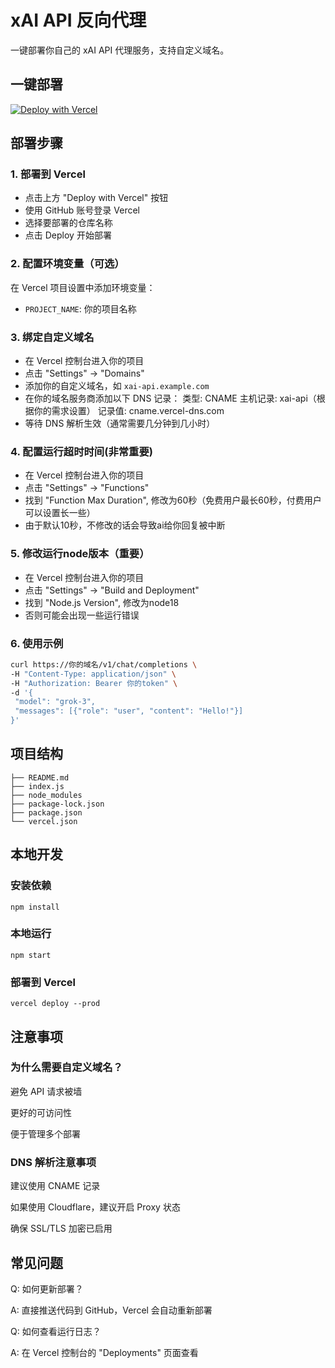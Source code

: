 # xAI API 反向代理

一键部署你自己的 xAI API 代理服务，支持自定义域名。

## 一键部署

<a href="https://vercel.com/new/clone?repository-url=https://github.com/gtjyj/xai-reverse-proxy-vercel&project-name=xai-reverse-proxy&repository-name=xai-reverse-proxy-vercel&demo-title=xAI%20API%20Proxy&demo-description=Simple%20reverse%20proxy%20for%20xAI%20API" rel="noopener" target="_blank" style="cursor: pointer;">
  <img src="https://vercel.com/button" alt="Deploy with Vercel"/>
</a>

## 部署步骤

### 1. 部署到 Vercel
- 点击上方 "Deploy with Vercel" 按钮
- 使用 GitHub 账号登录 Vercel
- 选择要部署的仓库名称
- 点击 Deploy 开始部署

### 2. 配置环境变量（可选）
在 Vercel 项目设置中添加环境变量：
- `PROJECT_NAME`: 你的项目名称

### 3. 绑定自定义域名
- 在 Vercel 控制台进入你的项目
- 点击 "Settings" -> "Domains"
- 添加你的自定义域名，如 `xai-api.example.com`
- 在你的域名服务商添加以下 DNS 记录：
	类型: CNAME
	主机记录: xai-api（根据你的需求设置）
	记录值: cname.vercel-dns.com
- 等待 DNS 解析生效（通常需要几分钟到几小时）

### 4. 配置运行超时时间(非常重要)
- 在 Vercel 控制台进入你的项目
- 点击 "Settings" -> "Functions"
- 找到 "Function Max Duration", 修改为60秒（免费用户最长60秒，付费用户可以设置长一些）
- 由于默认10秒，不修改的话会导致ai给你回复被中断

### 5. 修改运行node版本（重要）
- 在 Vercel 控制台进入你的项目
- 点击 "Settings" -> "Build and Deployment"
- 找到 "Node.js Version", 修改为node18
- 否则可能会出现一些运行错误
  
### 6. 使用示例

```bash
curl https://你的域名/v1/chat/completions \
-H "Content-Type: application/json" \
-H "Authorization: Bearer 你的token" \
-d '{
 "model": "grok-3",
 "messages": [{"role": "user", "content": "Hello!"}]
}'
```

## 项目结构
```
├── README.md
├── index.js
├── node_modules
├── package-lock.json
├── package.json
└── vercel.json
```

## 本地开发
### 安装依赖
```
npm install
```
### 本地运行
```
npm start
```
### 部署到 Vercel
```
vercel deploy --prod
```
## 注意事项
### 为什么需要自定义域名？
避免 API 请求被墙

更好的可访问性

便于管理多个部署

### DNS 解析注意事项
建议使用 CNAME 记录

如果使用 Cloudflare，建议开启 Proxy 状态

确保 SSL/TLS 加密已启用

## 常见问题
Q: 如何更新部署？

A: 直接推送代码到 GitHub，Vercel 会自动重新部署

Q: 如何查看运行日志？

A: 在 Vercel 控制台的 "Deployments" 页面查看

